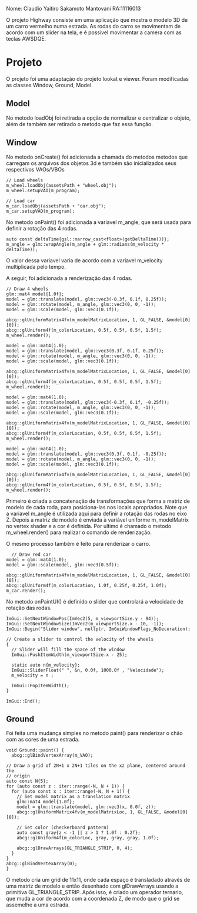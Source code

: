 Nome: Claudio Yaitiro Sakamoto Mantovani RA:11116013

O projeto Highway consiste em uma aplicação que mostra o modelo 3D de um carro vermelho numa estrada. As rodas do carro se movimentam de acordo com um slider na tela, e é possivel movimentar a camera com as teclas AWSDQE.

# Projeto
O projeto foi uma adaptação do projeto lookat e viewer. Foram modificadas as classes Window, Ground, Model.

## Model
No metodo loadObj foi retirada a opção de normalizar e centralizar o objeto, além de também ser retirado o metodo que faz essa função.

## Window
No metodo onCreate() foi adicionada a chamada do metodos metodos que carregam os arquivos dos objetos 3d e também são inicializados seus respectivos VAOs/VBOs

    // Load wheels
    m_wheel.loadObj(assetsPath + "wheel.obj");
    m_wheel.setupVAO(m_program);
  
    // Load car
    m_car.loadObj(assetsPath + "car.obj");
    m_car.setupVAO(m_program);

  No metodo onPaint() foi adicionada a variavel m_angle, que será usada para definir a rotação das 4 rodas.
  
    auto const deltaTime{gsl::narrow_cast<float>(getDeltaTime())};
    m_angle = glm::wrapAngle(m_angle + glm::radians(m_velocity * deltaTime));

  O valor dessa variavel varia de acordo com a variavel m_velocity multiplicada pelo tempo.

  
  A seguir, foi adicionada a renderização das 4 rodas.

    // Draw 4 wheels
    glm::mat4 model{1.0f};
    model = glm::translate(model, glm::vec3(-0.3f, 0.1f, 0.25f));
    model = glm::rotate(model, m_angle, glm::vec3(0, 0, -1));
    model = glm::scale(model, glm::vec3(0.1f));
  
    abcg::glUniformMatrix4fv(m_modelMatrixLocation, 1, GL_FALSE, &model[0][0]);
    abcg::glUniform4f(m_colorLocation, 0.5f, 0.5f, 0.5f, 1.5f);
    m_wheel.render();
  
    model = glm::mat4(1.0);
    model = glm::translate(model, glm::vec3(0.3f, 0.1f, 0.25f));
    model = glm::rotate(model, m_angle, glm::vec3(0, 0, -1));
    model = glm::scale(model, glm::vec3(0.1f));
  
    abcg::glUniformMatrix4fv(m_modelMatrixLocation, 1, GL_FALSE, &model[0][0]);
    abcg::glUniform4f(m_colorLocation, 0.5f, 0.5f, 0.5f, 1.5f);
    m_wheel.render();
  
    model = glm::mat4(1.0);
    model = glm::translate(model, glm::vec3(-0.3f, 0.1f, -0.25f));
    model = glm::rotate(model, m_angle, glm::vec3(0, 0, -1));
    model = glm::scale(model, glm::vec3(0.1f));
  
    abcg::glUniformMatrix4fv(m_modelMatrixLocation, 1, GL_FALSE, &model[0][0]);
    abcg::glUniform4f(m_colorLocation, 0.5f, 0.5f, 0.5f, 1.5f);
    m_wheel.render();
  
    model = glm::mat4(1.0);
    model = glm::translate(model, glm::vec3(0.3f, 0.1f, -0.25f));
    model = glm::rotate(model, m_angle, glm::vec3(0, 0, -1));
    model = glm::scale(model, glm::vec3(0.1f));
  
    abcg::glUniformMatrix4fv(m_modelMatrixLocation, 1, GL_FALSE, &model[0][0]);
    abcg::glUniform4f(m_colorLocation, 0.5f, 0.5f, 0.5f, 1.5f);
    m_wheel.render();

  Primeiro é criada a concatenação de transformações que forma a matriz de modelo de cada roda, para posiciona-las nos locais apropriados. Note que a variavel m_angle é utilizada aqui para definir a rotação das rodas no eixo Z. Depois a matriz de modelo é enviada à variável uniforme m_modelMatrix no vertex shader e a cor é definida. Por ultimo é chamado o metodo m_wheel.render() para realizar o comando de renderização.

  O mesmo processo também é feito para renderizar o carro.

      // Draw red car
    model = glm::mat4(1.0);
    model = glm::scale(model, glm::vec3(0.5f));
  
    abcg::glUniformMatrix4fv(m_modelMatrixLocation, 1, GL_FALSE, &model[0][0]);
    abcg::glUniform4f(m_colorLocation, 1.0f, 0.25f, 0.25f, 1.0f);
    m_car.render();
  
  No metodo onPaintUI() é definido o slider que controlará a velocidade de rotação das rodas.
  
    ImGui::SetNextWindowPos(ImVec2(5, m_viewportSize.y - 94));
    ImGui::SetNextWindowSize(ImVec2(m_viewportSize.x - 10, -1));
    ImGui::Begin("Slider window", nullptr, ImGuiWindowFlags_NoDecoration);
  
    // Create a slider to control the velocity of the wheels
    {
      // Slider will fill the space of the window
      ImGui::PushItemWidth(m_viewportSize.x - 25);
  
      static auto n{m_velocity};
      ImGui::SliderFloat(" ", &n, 0.0f, 1000.0f , "Velocidade");
      m_velocity = n ;
  
      ImGui::PopItemWidth();
    }
  
    ImGui::End();

## Ground

Foi feita uma mudança simples no metodo paint() para renderizar o chão com as cores de uma estrada.

    void Ground::paint() {
      abcg::glBindVertexArray(m_VAO);
  
    // Draw a grid of 2N+1 x 2N+1 tiles on the xz plane, centered around the
    // origin
    auto const N{5};
    for (auto const z : iter::range(-N, N + 1)) {
      for (auto const x : iter::range(-N, N + 1)) {
        // Set model matrix as a translation matrix
        glm::mat4 model{1.0f};
        model = glm::translate(model, glm::vec3(x, 0.0f, z));
        abcg::glUniformMatrix4fv(m_modelMatrixLoc, 1, GL_FALSE, &model[0][0]);
  
        // Set color (checkerboard pattern)
        auto const gray{z < -1 || z > 1 ? 1.0f : 0.2f};
        abcg::glUniform4f(m_colorLoc, gray, gray, gray, 1.0f);
  
        abcg::glDrawArrays(GL_TRIANGLE_STRIP, 0, 4);
      }
    }
    abcg::glBindVertexArray(0);
    }

O metodo cria um grid de 11x11, onde cada espaço é transladado através de uma matriz de modelo e então desenhado com glDrawArrays usando a primitiva GL_TRIANGLE_STRIP.
Após isso, é criado um operador ternario, que muda a cor de acordo com a coordenada Z, de modo que o grid se assemelhe a uma estrada.
  

  
